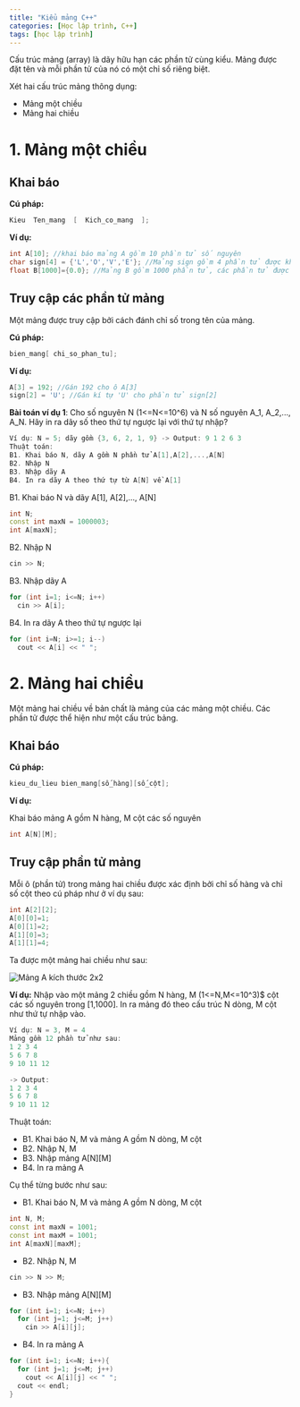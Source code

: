 ```yaml
---
title: "Kiểu mảng C++"
categories: [Học lập trình, C++]
tags: [học lập trình]
---
```


Cấu trúc mảng (array) là dãy hữu hạn các phần tử cùng kiểu. Mảng được đặt tên và mỗi phần tử của nó có một chỉ số riêng biệt.

Xét hai cấu trúc mảng thông dụng:

* Mảng một chiều
* Mảng hai chiều

# 1. Mảng một chiều

## Khai báo 

**Cú pháp:**

```cpp
Kieu  Ten_mang  [  Kich_co_mang  ];
```

**Ví dụ:**

```cpp
int A[10]; //khai báo mảng A gồm 10 phần tử số nguyên
char sign[4] = {'L','O','V','E'}; //Mảng sign gồm 4 phần tử được khởi tạo lần lượt là kí tự 'L','O','V','E'
float B[1000]={0.0}; //Mảng B gồm 1000 phần tử, các phần tử được khởi tạo là 0.0
```
## Truy cập các phần tử mảng

Một mảng được truy cập bởi cách đánh chỉ số trong tên của mảng.

**Cú pháp:**

```cpp
bien_mang[ chi_so_phan_tu];
```

**Ví dụ:**

```cpp
A[3] = 192; //Gán 192 cho ô A[3]
sign[2] = 'U'; //Gán kí tự 'U' cho phần tử sign[2]
```

**Bài toán ví dụ 1**: Cho số nguyên N (1<=N<=10^6) và N số nguyên A_1, A_2,..., A_N. Hãy in ra dãy số theo thứ tự ngược lại với thứ tự nhập?

```cpp
Ví dụ: N = 5; dãy gồm {3, 6, 2, 1, 9} -> Output: 9 1 2 6 3
Thuật toán: 
B1. Khai báo N, dãy A gồm N phần tử A[1],A[2],...,A[N]
B2. Nhập N
B3. Nhập dãy A
B4. In ra dãy A theo thứ tự từ A[N] về A[1]
```

B1. Khai báo N và dãy A[1], A[2],..., A[N]

```cpp
int N;
const int maxN = 1000003;
int A[maxN];
```

B2. Nhập N

```cpp
cin >> N;
```

B3. Nhập dãy A

```cpp
for (int i=1; i<=N; i++) 
  cin >> A[i];
```

B4. In ra dãy A theo thứ tự ngược lại

```cpp
for (int i=N; i>=1; i--) 
  cout << A[i] << " ";
```

# 2. Mảng hai chiều

Một mảng hai chiều về bản chất là mảng của các mảng một chiều. Các phần tử được thể hiện như một cấu trúc bảng.

## Khai báo

**Cú pháp:**

```cpp
kieu_du_lieu bien_mang[số_hàng][số_cột];
```
**Ví dụ:**

Khai báo mảng A gồm N hàng, M cột các số nguyên

```cpp
int A[N][M];
```
## Truy cập phần tử mảng

Mỗi ô (phần tử) trong mảng hai chiều được xác định bởi chỉ số hàng và chỉ số cột theo cú pháp như ở ví dụ sau:

```cpp
int A[2][2];
A[0][0]=1;
A[0][1]=2;
A[1][0]=3;
A[1][1]=4;
```

Ta được một mảng hai chiều như sau:

![Mảng A kích thước 2x2](http://thomasabc.xyz/assets/img/2D.png)

**Ví dụ:** Nhập vào một mảng 2 chiều gồm N hàng, M (1<=N,M<=10^3)$ cột các số nguyên trong [1,1000]. In ra mảng đó theo cấu trúc N dòng, M cột như thứ tự nhập vào.

```cpp
Ví dụ: N = 3, M = 4
Mảng gồm 12 phần tử như sau:
1 2 3 4
5 6 7 8
9 10 11 12

-> Output:
1 2 3 4
5 6 7 8
9 10 11 12
```
Thuật toán:

* B1. Khai báo N, M và mảng A gồm N dòng, M cột
* B2. Nhập N, M 
* B3. Nhập mảng A[N][M]
* B4. In ra mảng A

Cụ thể từng bước như sau:

* B1. Khai báo N, M và mảng A gồm N dòng, M cột

```cpp
int N, M;
const int maxN = 1001;
const int maxM = 1001;
int A[maxN][maxM];
```
* B2. Nhập N, M 

```cpp
cin >> N >> M;
```
* B3. Nhập mảng A[N][M]

```cpp
for (int i=1; i<=N; i++)
  for (int j=1; j<=M; j++)
    cin >> A[i][j];
```
* B4. In ra mảng A

```cpp
for (int i=1; i<=N; i++){
  for (int j=1; j<=M; j++)
    cout << A[i][j] << " ";
  cout << endl;
}
```
